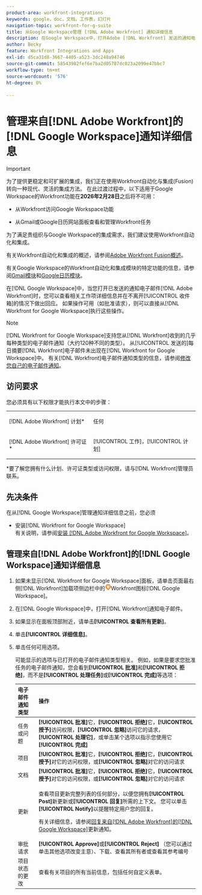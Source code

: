 ```yaml
---
product-area: workfront-integrations
keywords: google，doc，文档，工作表，幻灯片
navigation-topic: workfront-for-g-suite
title: 从Google Workspace管理 [!DNL Adobe Workfront] 通知详细信息
description: 在Google Workspace中，打开Adobe [!DNL Workfront] 发送的通知电子邮件时，您可以查看相关工作项详细信息并在不离开收件箱的情况下做出回应。 如果可以使用操作（如批准请求），则可以直接从Workfront中为Google Workspace执行这些操作。
author: Becky
feature: Workfront Integrations and Apps
exl-id: d5ca31d8-3667-4405-a523-3dc248a94746
source-git-commit: 58543982fef6e7ba2d05787dc023a2099e47bbc7
workflow-type: tm+mt
source-wordcount: '576'
ht-degree: 0%

---
```


# 管理来自[!DNL Adobe Workfront]的[!DNL Google Workspace]通知详细信息

>[!IMPORTANT]
>
>为了提供更稳定和可扩展的集成，我们正在使用Workfront自动化与集成(Fusion)转向一种现代、灵活的集成方法。 在此过渡过程中，以下适用于Google Workspace的Workfront功能在&#x200B;**2026年2月28日**&#x200B;之后将不可用：
>
>* 从Workfront访问Google Workspace功能
>
>* 从Gmail或Google日历网站面板查看和管理Workfront任务
>
>为了满足贵组织与Google Workspace的集成需求，我们建议使用Workfront自动化和集成。
>
>有关Workfront自动化和集成的概述，请参阅[Adobe Workfront Fusion概述](https://experienceleague.adobe.com/zh-hans/docs/workfront-fusion/using/get-started-with-fusion/understand-workfront-fusion/workfront-fusion-overview)。
>
>有关Google Workspace的Workfront自动化和集成模块的特定功能的信息，请参阅[Gmail模块](https://experienceleague.adobe.com/zh-hans/docs/workfront-fusion/using/references/apps-and-their-modules/third-party-app-connectors/gmail-modules)和[Google日历模块](https://experienceleague.adobe.com/zh-hans/docs/workfront-fusion/using/references/apps-and-their-modules/third-party-app-connectors/google-calendar-modules)。

在[!DNL Google Workspace]中，当您打开已发送的通知电子邮件[!DNL Adobe Workfront]时，您可以查看相关工作项详细信息并在不离开[!UICONTROL 收件箱]的情况下做出回应。 如果操作可用（如批准请求），则可以直接从[!DNL Workfront for Google Workspace]执行这些操作。

>[!NOTE]
>
> [!DNL Workfront for Google Workspace]支持您从[!DNL Workfront]收到的几乎每种类型的电子邮件通知（大约120种不同的类型）。 从[!UICONTROL 发送的]每日摘要[!DNL Workfront]电子邮件未出现在[!DNL Workfront for Google Workspace]中。 有关[!DNL Workfront]电子邮件通知类型的信息，请参阅[修改您自己的电子邮件通知](../../workfront-basics/using-notifications/activate-or-deactivate-your-own-event-notifications.md)。

## 访问要求

您必须具有以下权限才能执行本文中的步骤：

<table style="table-layout:auto"> 
 <col> 
 <col> 
 <tbody> 
  <tr> 
   <td role="rowheader">[!DNL Adobe Workfront] 计划*</td> 
   <td> <p>任何</p> </td> 
  </tr> 
  <tr> 
   <td role="rowheader">[!DNL Adobe Workfront] 许可证*</td> 
   <td> <p>[!UICONTROL 工作]，[!UICONTROL 计划]</p> </td> 
  </tr> 
  </tbody> 
</table>

&#42;要了解您拥有什么计划、许可证类型或访问权限，请与[!DNL Workfront]管理员联系。

## 先决条件

在从[!DNL Google Workspace]管理通知详细信息之前，您必须

* 安装[!DNL Workfront for Google Workspace]\
   有关说明，请参阅[安装 [!DNL Adobe Workfront for Google Workspace]](../../workfront-integrations-and-apps/workfront-for-g-suite/install-workfront-for-gsuite.md)。

## 管理来自[!DNL Adobe Workfront]的[!DNL Google Workspace]通知详细信息

1. 如果未显示[!DNL Workfront for Google Workspace]面板，请单击页面最右侧[!DNL Workfront]加载项侧边栏中的![图标](assets/wf-lion-icon.png)Workfront图标[!DNL Google Workspace]。
1. 在[!DNL Google Workspace]中，打开[!DNL Workfront]通知电子邮件。
1. 如果显示在面板顶部附近，请单击&#x200B;**[!UICONTROL 查看所有更新]**。
1. 单击&#x200B;**[!UICONTROL 详细信息]**。
1. 单击任何可用选项。

   可能显示的选项与已打开的电子邮件通知类型相关。 例如，如果是要求您批准任务的电子邮件通知，您会看到&#x200B;**[!UICONTROL 批准]**&#x200B;和&#x200B;**[!UICONTROL 拒绝]**，而不是&#x200B;**[!UICONTROL 处理任务]**&#x200B;或&#x200B;**[!UICONTROL 完成]**&#x200B;等选项：

   <table style="table-layout:auto"> 
    <col> 
    <col> 
    <thead> 
     <tr> 
      <th>电子邮件通知类型</th> 
      <th>操作</th> 
     </tr> 
    </thead> 
    <tbody> 
     <tr> 
      <td>任务或问题</td> 
      <td><strong>[!UICONTROL 批准]</strong>它，<strong>[!UICONTROL 拒绝]</strong>它，<strong>[!UICONTROL 授予]</strong>访问权限，<strong>[!UICONTROL 忽略]</strong>访问它的请求，<strong>[!UICONTROL 处理它]</strong>，或单击某个选项以指示您使用它<strong>[!UICONTROL 完成]</strong></td> 
     </tr> 
     <tr> 
      <td>项目</td> 
      <td><strong>[!UICONTROL 批准]</strong>它，<strong>[!UICONTROL 拒绝]</strong>它，<strong>[!UICONTROL 授予]</strong>对它的访问权限，或<strong>[!UICONTROL 忽略]</strong>对它的访问请求</td> 
     </tr> 
     <tr> 
      <td>文档</td> 
      <td><strong>[!UICONTROL 批准]</strong>它，<strong>[!UICONTROL 拒绝]</strong>它，<strong>[!UICONTROL 授予]</strong>对它的访问权限，或<strong>[!UICONTROL 忽略]</strong>对它的访问请求</td> 
     </tr> 
     <tr> 
      <td>更新 </td> 
      <td> <p>查看项目更新完整列表的任何部分，以便您拥有<strong>[!UICONTROL Post]</strong>新更新或<strong>[!UICONTROL 回复]</strong>所需的上下文。 您可以单击<strong>[!UICONTROL Notify]</strong>以提醒特定用户您的回复。 </p> <p>有关详细信息，请参阅<a href="../../workfront-integrations-and-apps/workfront-for-g-suite/reply-to-wf-update-notification-from-gsuite.md" class="MCXref xref">回复来自[!DNL Adobe Workfront]的[!DNL Google Workspace]</a>更新通知。</p> </td> 
     </tr> 
     <tr> 
      <td>审批请求</td> 
      <td><strong>[!UICONTROL Approve]</strong>或<strong>[!UICONTROL Reject]</strong> （您可以通过单击其他选项改变主意）、下载、查看其所有者或查看其参考编号</td> 
     </tr> 
     <tr> 
      <td>项目状态的更改</td> 
      <td> 查看有关项目的所有当前信息，包括任何自定义表单。 </td> 
     </tr> 
    </tbody> 
   </table>

